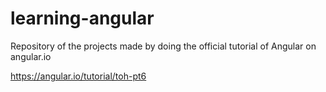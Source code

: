 # learning-angular
Repository of the projects made by doing the official tutorial of Angular on angular.io

https://angular.io/tutorial/toh-pt6


